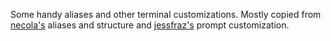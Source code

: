 Some handy aliases and other terminal customizations.
Mostly copied from [necola's](https://github.com/necolas/dotfiles) aliases and structure and [jessfraz's](https://github.com/jessfraz/dotfiles) prompt customization.

